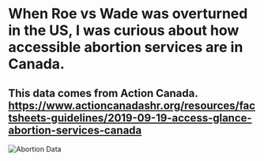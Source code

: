 # When Roe vs Wade was overturned in the US, I was curious about how accessible abortion services are in Canada. 
## This data comes from Action Canada. https://www.actioncanadashr.org/resources/factsheets-guidelines/2019-09-19-access-glance-abortion-services-canada

![Abortion Data](https://github.com/sejaldavla/Portfolio-Projects/assets/77356703/863dac38-6fe8-4f76-bc89-c4844650a355)


